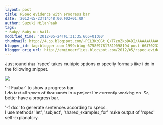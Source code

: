 ```yaml
---
layout: post
title: RSpec evidence with progress bar
date: '2012-05-23T14:48:00.002+01:00'
author: Suzuki MilanPaak
tags:
- Ruby/ Ruby on Rails
modified_time: '2012-05-24T01:31:35.665+01:00'
thumbnail: http://4.bp.blogspot.com/-PEL3KbGGt_Q/T7znZkpDGDI/AAAAAAAAAOQ/4ib24UASTYs/s72-c/rspec.png
blogger_id: tag:blogger.com,1999:blog-6758697817819098194.post-6687023219528263886
blogger_orig_url: http://engineerflies.blogspot.com/2012/05/rspec-evidence-with-progress-bar.html
---
```


Just found that 'rspec' takes multiple options to specify formats like I do in the following snippet.

 [![](http://4.bp.blogspot.com/-PEL3KbGGt_Q/T7znZkpDGDI/AAAAAAAAAOQ/4ib24UASTYs/s400/rspec.png)](http://4.bp.blogspot.com/-PEL3KbGGt_Q/T7znZkpDGDI/AAAAAAAAAOQ/4ib24UASTYs/s1600/rspec.png)
  
'-f Fuubar' to show a progress bar.   
I do test all specs of thousands in a project I'm currently working on. So, better have a progress bar.   
  
'-f doc' to generate sentences according to specs.   
I use methods 'let', 'subject', 'shared\_examples\_for' make output of 'rspec' self-explanatory.  
  
  
